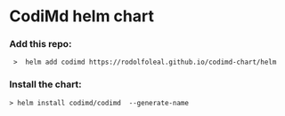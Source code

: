 # CodiMd helm chart

### Add this repo:

```
 >  helm add codimd https://rodolfoleal.github.io/codimd-chart/helm
```

### Install the chart:
```
> helm install codimd/codimd  --generate-name
```
